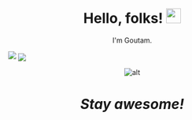 <h1 align='center'> Hello, folks! <img src="https://raw.githubusercontent.com/MartinHeinz/MartinHeinz/master/wave.gif" width="30px"></h1>


<p align='center'>
I'm Goutam.
</p>
<img src="https://github-readme-stats.vercel.app/api?username=goutam-das&&show_icons=true&text_color=ffffff&theme=synthwave&icon_color=E5566D ">
<img align="center" src="https://github-readme-stats.vercel.app/api/top-langs/?username=goutam-das&theme=synthwave&text_color=ffffff" />
<p align='center'>
  <img align="center" src="https://github-readme-streak-stats.herokuapp.com/?user=goutam-das&text_color=ffffff&theme=synthwave&icon_color=E5566D" alt="alt" />
</p>

<h1 align='center'><i>Stay awesome!</i></h1>
